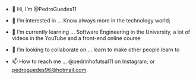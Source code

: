 - 👋 Hi, I’m @PedroGuedes11

- 👀 I’m interested in ...
  Know always more in the technology world;

- 🌱 I’m currently learning ...
  Software Engineering in the University, a lot of videos in the YouTube
  and a front-end online course

- 💞️ I’m looking to collaborate on ...
  learn to make other people learn to

- 📫 How to reach me ...
  @pedrinhofutsal11 on Instagram; or pedroguedes96@hotmail.com.
